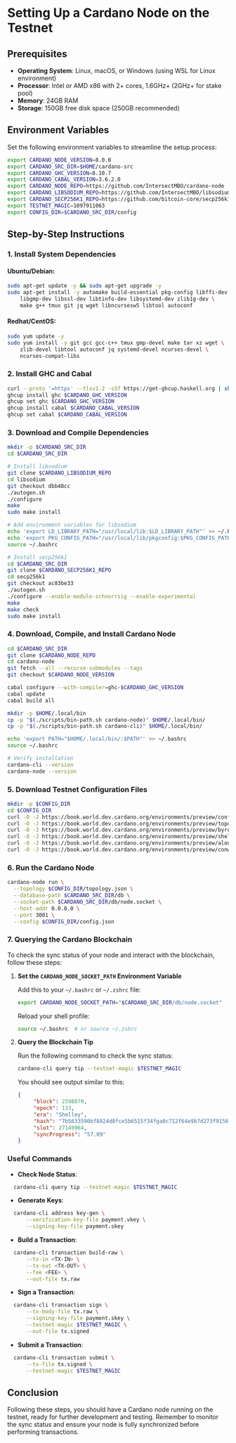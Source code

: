 # Setting Up a Cardano Node on the Testnet

## Prerequisites
- **Operating System**: Linux, macOS, or Windows (using WSL for Linux environment)
- **Processor**: Intel or AMD x86 with 2+ cores, 1.6GHz+ (2GHz+ for stake pool)
- **Memory**: 24GB RAM
- **Storage**: 150GB free disk space (250GB recommended)

## Environment Variables
Set the following environment variables to streamline the setup process:

```bash
export CARDANO_NODE_VERSION=8.0.0
export CARDANO_SRC_DIR=$HOME/cardano-src
export CARDANO_GHC_VERSION=8.10.7
export CARDANO_CABAL_VERSION=3.6.2.0
export CARDANO_NODE_REPO=https://github.com/IntersectMBO/cardano-node
export CARDANO_LIBSODIUM_REPO=https://github.com/IntersectMBO/libsodium
export CARDANO_SECP256K1_REPO=https://github.com/bitcoin-core/secp256k1
export TESTNET_MAGIC=1097911063
export CONFIG_DIR=$CARDANO_SRC_DIR/config
```

## Step-by-Step Instructions

### 1. Install System Dependencies

#### Ubuntu/Debian:
```bash 
sudo apt-get update -y && sudo apt-get upgrade -y
sudo apt-get install -y automake build-essential pkg-config libffi-dev \
    libgmp-dev libssl-dev libtinfo-dev libsystemd-dev zlib1g-dev \
    make g++ tmux git jq wget libncursesw5 libtool autoconf
```

#### Redhat/CentOS:
```bash
sudo yum update -y
sudo yum install -y git gcc gcc-c++ tmux gmp-devel make tar xz wget \
    zlib-devel libtool autoconf jq systemd-devel ncurses-devel \
    ncurses-compat-libs
```

### 2. Install GHC and Cabal

```bash
curl --proto '=https' --tlsv1.2 -sSf https://get-ghcup.haskell.org | sh
ghcup install ghc $CARDANO_GHC_VERSION
ghcup set ghc $CARDANO_GHC_VERSION
ghcup install cabal $CARDANO_CABAL_VERSION
ghcup set cabal $CARDANO_CABAL_VERSION
```

### 3. Download and Compile Dependencies

```bash
mkdir -p $CARDANO_SRC_DIR
cd $CARDANO_SRC_DIR

# Install libsodium
git clone $CARDANO_LIBSODIUM_REPO
cd libsodium
git checkout dbb48cc
./autogen.sh
./configure
make
sudo make install

# Add environment variables for libsodium
echo 'export LD_LIBRARY_PATH="/usr/local/lib:$LD_LIBRARY_PATH"' >> ~/.bashrc
echo 'export PKG_CONFIG_PATH="/usr/local/lib/pkgconfig:$PKG_CONFIG_PATH"' >> ~/.bashrc
source ~/.bashrc

# Install secp256k1
cd $CARDANO_SRC_DIR
git clone $CARDANO_SECP256K1_REPO
cd secp256k1
git checkout ac83be33
./autogen.sh
./configure --enable-module-schnorrsig --enable-experimental
make
make check
sudo make install
```

### 4. Download, Compile, and Install Cardano Node

```bash
cd $CARDANO_SRC_DIR
git clone $CARDANO_NODE_REPO
cd cardano-node
git fetch --all --recurse-submodules --tags
git checkout $CARDANO_NODE_VERSION

cabal configure --with-compiler=ghc-$CARDANO_GHC_VERSION
cabal update
cabal build all

mkdir -p $HOME/.local/bin
cp -p "$(./scripts/bin-path.sh cardano-node)" $HOME/.local/bin/
cp -p "$(./scripts/bin-path.sh cardano-cli)" $HOME/.local/bin/

echo 'export PATH="$HOME/.local/bin/:$PATH"' >> ~/.bashrc
source ~/.bashrc

# Verify installation
cardano-cli --version
cardano-node --version
```

### 5. Download Testnet Configuration Files

```bash
mkdir -p $CONFIG_DIR
cd $CONFIG_DIR
curl -O -J https://book.world.dev.cardano.org/environments/preview/config.json
curl -O -J https://book.world.dev.cardano.org/environments/preview/topology.json
curl -O -J https://book.world.dev.cardano.org/environments/preview/byron-genesis.json
curl -O -J https://book.world.dev.cardano.org/environments/preview/shelley-genesis.json
curl -O -J https://book.world.dev.cardano.org/environments/preview/alonzo-genesis.json
curl -O -J https://book.world.dev.cardano.org/environments/preview/conway-genesis.json
```

### 6. Run the Cardano Node

```bash
cardano-node run \
  --topology $CONFIG_DIR/topology.json \
  --database-path $CARDANO_SRC_DIR/db \
  --socket-path $CARDANO_SRC_DIR/db/node.socket \
  --host-addr 0.0.0.0 \
  --port 3001 \
  --config $CONFIG_DIR/config.json
```

### 7. Querying the Cardano Blockchain

To check the sync status of your node and interact with the blockchain, follow these steps:

1. **Set the `CARDANO_NODE_SOCKET_PATH` Environment Variable**

   Add this to your `~/.bashrc` or `~/.zshrc` file:

    ```bash
   export CARDANO_NODE_SOCKET_PATH="$CARDANO_SRC_DIR/db/node.socket"
    ```
   Reload your shell profile:
   
    ```bash
   source ~/.bashrc  # or source ~/.zshrc
    ```

2. **Query the Blockchain Tip**

   Run the following command to check the sync status:

    ```bash
   cardano-cli query tip --testnet-magic $TESTNET_MAGIC
    ```

   You should see output similar to this:

    ```json
    {
         "block": 2598870,
         "epoch": 133,
         "era": "Shelley",
         "hash": "7b5633590bf8924d8fce5b6515f34fga0c712f64e9b7d273f915656f88fba872",
         "slot": 27149964,
         "syncProgress": "57.09"
    }
    ```

### Useful Commands

- **Check Node Status**:

```bash
  cardano-cli query tip --testnet-magic $TESTNET_MAGIC
```

- **Generate Keys**:

```bash
  cardano-cli address key-gen \
      --verification-key-file payment.vkey \
      --signing-key-file payment.skey
```

- **Build a Transaction**:

```bash
  cardano-cli transaction build-raw \
      --tx-in <TX-IN> \
      --tx-out <TX-OUT> \
      --fee <FEE> \
      --out-file tx.raw
```

- **Sign a Transaction**:

```bash
  cardano-cli transaction sign \
      --tx-body-file tx.raw \
      --signing-key-file payment.skey \
      --testnet-magic $TESTNET_MAGIC \
      --out-file tx.signed
```


- **Submit a Transaction**:

```bash
  cardano-cli transaction submit \
      --tx-file tx.signed \
      --testnet-magic $TESTNET_MAGIC
```

## Conclusion
Following these steps, you should have a Cardano node running on the testnet, ready for further development and testing. Remember to monitor the sync status and ensure your node is fully synchronized before performing transactions.

